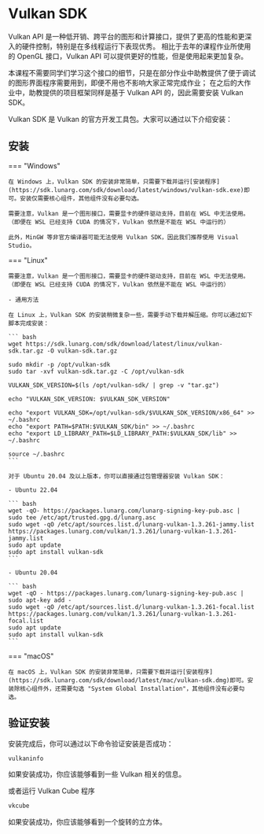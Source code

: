 # Vulkan SDK

Vulkan API 是一种低开销、跨平台的图形和计算接口，提供了更高的性能和更深入的硬件控制，特别是在多线程运行下表现优秀。
相比于去年的课程作业所使用的 OpenGL 接口，Vulkan API 可以提供更好的性能，但是使用起来更加复杂。

本课程不需要同学们学习这个接口的细节，只是在部分作业中助教提供了便于调试的图形界面程序需要用到，即便不用也不影响大家正常完成作业；
在之后的大作业中，助教提供的项目框架同样是基于 Vulkan API 的，因此需要安装 Vulkan SDK。

Vulkan SDK 是 Vulkan 的官方开发工具包。大家可以通过以下介绍安装：

## 安装

=== "Windows"

    在 Windows 上，Vulkan SDK 的安装非常简单，只需要下载并运行[安装程序](https://sdk.lunarg.com/sdk/download/latest/windows/vulkan-sdk.exe)即可。安装仅需要核心组件，其他组件没有必要勾选。

    需要注意，Vulkan 是一个图形接口，需要显卡的硬件驱动支持，目前在 WSL 中无法使用。（即便在 WSL 已经支持 CUDA 的情况下，Vulkan 依然是不能在 WSL 中运行的）

    此外，MinGW 等非官方编译器可能无法使用 Vulkan SDK，因此我们推荐使用 Visual Studio。

=== "Linux"

    需要注意，Vulkan 是一个图形接口，需要显卡的硬件驱动支持，目前在 WSL 中无法使用。（即便在 WSL 已经支持 CUDA 的情况下，Vulkan 依然是不能在 WSL 中运行的）
    
    - 通用方法

    在 Linux 上，Vulkan SDK 的安装稍微复杂一些，需要手动下载并解压缩。你可以通过如下脚本完成安装：

    ``` bash
    wget https://sdk.lunarg.com/sdk/download/latest/linux/vulkan-sdk.tar.gz -O vulkan-sdk.tar.gz

    sudo mkdir -p /opt/vulkan-sdk
    sudo tar -xvf vulkan-sdk.tar.gz -C /opt/vulkan-sdk

    VULKAN_SDK_VERSION=$(ls /opt/vulkan-sdk/ | grep -v "tar.gz")

    echo "VULKAN_SDK_VERSION: $VULKAN_SDK_VERSION"

    echo "export VULKAN_SDK=/opt/vulkan-sdk/$VULKAN_SDK_VERSION/x86_64" >> ~/.bashrc
    echo "export PATH=$PATH:$VULKAN_SDK/bin" >> ~/.bashrc
    echo "export LD_LIBRARY_PATH=$LD_LIBRARY_PATH:$VULKAN_SDK/lib" >> ~/.bashrc

    source ~/.bashrc
    ```

    对于 Ubuntu 20.04 及以上版本，你可以直接通过包管理器安装 Vulkan SDK：

    - Ubuntu 22.04

    ``` bash
    wget -qO- https://packages.lunarg.com/lunarg-signing-key-pub.asc | sudo tee /etc/apt/trusted.gpg.d/lunarg.asc
    sudo wget -qO /etc/apt/sources.list.d/lunarg-vulkan-1.3.261-jammy.list https://packages.lunarg.com/vulkan/1.3.261/lunarg-vulkan-1.3.261-jammy.list
    sudo apt update
    sudo apt install vulkan-sdk
    ```

    - Ubuntu 20.04

    ``` bash
    wget -qO - https://packages.lunarg.com/lunarg-signing-key-pub.asc | sudo apt-key add -
    sudo wget -qO /etc/apt/sources.list.d/lunarg-vulkan-1.3.261-focal.list https://packages.lunarg.com/vulkan/1.3.261/lunarg-vulkan-1.3.261-focal.list
    sudo apt update
    sudo apt install vulkan-sdk
    ```

=== "macOS"

    在 macOS 上，Vulkan SDK 的安装非常简单，只需要下载并运行[安装程序](https://sdk.lunarg.com/sdk/download/latest/mac/vulkan-sdk.dmg)即可。安装除核心组件外，还需要勾选 "System Global Installation"，其他组件没有必要勾选。


## 验证安装

安装完成后，你可以通过以下命令验证安装是否成功：

``` bash
vulkaninfo
```

如果安装成功，你应该能够看到一些 Vulkan 相关的信息。

或者运行 Vulkan Cube 程序
    
``` bash
vkcube
```

如果安装成功，你应该能够看到一个旋转的立方体。
